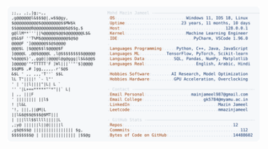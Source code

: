<picture>
  <source srcset="https://raw.githubusercontent.com/mmazinjameel/mmazinjameel/main/dark_mode.svg?v=1760508976" media="(prefers-color-scheme: dark)">
  <img src="https://raw.githubusercontent.com/mmazinjameel/mmazinjameel/main/light_mode.svg?v=1760508976">
</picture>
